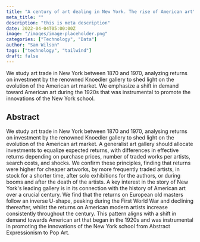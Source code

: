 ```yaml
---
title: "A century of art dealing in New York. The rise of American art"
meta_title: ""
description: "this is meta description"
date: 2022-04-04T05:00:00Z
image: "/images/image-placeholder.png"
categories: ["Technology", "Data"]
author: "Sam Wilson"
tags: ["technology", "tailwind"]
draft: false
---
```


We study art trade in New York between 1870 and 1970, analyzing returns on investment by the renowned Knoedler gallery to shed light on the evolution of the American art market. We emphasize a shift in demand toward American art during the 1920s that was instrumental to promote the innovations of the New York school.

## Abstract

We study art trade in New York between 1870 and 1970, analysing returns on investment by the renowned Knoedler gallery to shed light on the evolution of the American art market. A generalist art gallery should allocate investments to equalize expected returns, with differences in effective returns depending on purchase prices, number of traded works per artists, search costs, and shocks. We confirm these principles, finding that returns were higher for cheaper artworks, by more frequently traded artists, in stock for a shorter time, after solo exhibitions for the authors, or during booms and after the death of the artists. A key interest in the story of New York's leading gallery is in its connection with the history of American art over a crucial century. We find that the returns on European old masters follow an inverse U-shape, peaking during the First World War and declining thereafter, whilst the returns on American modern artists increase consistently throughout the century. This pattern aligns with a shift in demand towards American art that began in the 1920s and was instrumental in promoting the innovations of the New York school from Abstract Expressionism to Pop Art.
